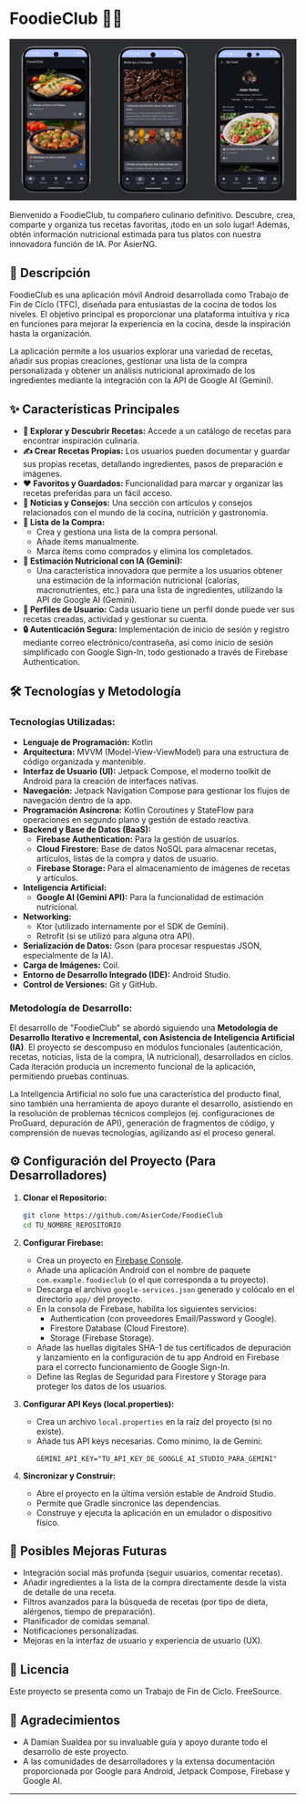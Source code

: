 #  FoodieClub 🍲✨

![FoodieClub Banner](./foodieclub-banner-cocina.png)<!-- Opcional: Si subes la imagen a tu repositorio, por ejemplo en una carpeta "assets": -->
<!-- ![FoodieClub Banner](./assets/foodieclub-banner-cocina.png) -->

Bienvenido a FoodieClub, tu compañero culinario definitivo. Descubre, crea, comparte y organiza tus recetas favoritas, ¡todo en un solo lugar! Además, obtén información nutricional estimada para tus platos con nuestra innovadora función de IA. Por AsierNG.

## 📜 Descripción

FoodieClub es una aplicación móvil Android desarrollada como Trabajo de Fin de Ciclo (TFC), diseñada para entusiastas de la cocina de todos los niveles. El objetivo principal es proporcionar una plataforma intuitiva y rica en funciones para mejorar la experiencia en la cocina, desde la inspiración hasta la organización.

La aplicación permite a los usuarios explorar una variedad de recetas, añadir sus propias creaciones, gestionar una lista de la compra personalizada y obtener un análisis nutricional aproximado de los ingredientes mediante la integración con la API de Google AI (Gemini).

## ✨ Características Principales

*   **🍳 Explorar y Descubrir Recetas:** Accede a un catálogo de recetas para encontrar inspiración culinaria.
*   **✍️ Crear Recetas Propias:** Los usuarios pueden documentar y guardar sus propias recetas, detallando ingredientes, pasos de preparación e imágenes.
*   **❤️ Favoritos y Guardados:** Funcionalidad para marcar y organizar las recetas preferidas para un fácil acceso.
*   **📰 Noticias y Consejos:** Una sección con artículos y consejos relacionados con el mundo de la cocina, nutrición y gastronomía.
*   **🛒 Lista de la Compra:**
    *   Crea y gestiona una lista de la compra personal.
    *   Añade ítems manualmente.
    *   Marca ítems como comprados y elimina los completados.
*   **🤖 Estimación Nutricional con IA (Gemini):**
    *   Una característica innovadora que permite a los usuarios obtener una estimación de la información nutricional (calorías, macronutrientes, etc.) para una lista de ingredientes, utilizando la API de Google AI (Gemini).
*   **👤 Perfiles de Usuario:** Cada usuario tiene un perfil donde puede ver sus recetas creadas, actividad y gestionar su cuenta.
*   **🔒 Autenticación Segura:** Implementación de inicio de sesión y registro mediante correo electrónico/contraseña, así como inicio de sesión simplificado con Google Sign-In, todo gestionado a través de Firebase Authentication.

## 🛠️ Tecnologías y Metodología

### Tecnologías Utilizadas:

*   **Lenguaje de Programación:** Kotlin
*   **Arquitectura:** MVVM (Model-View-ViewModel) para una estructura de código organizada y mantenible.
*   **Interfaz de Usuario (UI):** Jetpack Compose, el moderno toolkit de Android para la creación de interfaces nativas.
*   **Navegación:** Jetpack Navigation Compose para gestionar los flujos de navegación dentro de la app.
*   **Programación Asíncrona:** Kotlin Coroutines y StateFlow para operaciones en segundo plano y gestión de estado reactiva.
*   **Backend y Base de Datos (BaaS):**
    *   **Firebase Authentication:** Para la gestión de usuarios.
    *   **Cloud Firestore:** Base de datos NoSQL para almacenar recetas, artículos, listas de la compra y datos de usuario.
    *   **Firebase Storage:** Para el almacenamiento de imágenes de recetas y artículos.
*   **Inteligencia Artificial:**
    *   **Google AI (Gemini API):** Para la funcionalidad de estimación nutricional.
*   **Networking:**
    *   Ktor (utilizado internamente por el SDK de Gemini).
    *   Retrofit (si se utilizó para alguna otra API).
*   **Serialización de Datos:** Gson (para procesar respuestas JSON, especialmente de la IA).
*   **Carga de Imágenes:** Coil.
*   **Entorno de Desarrollo Integrado (IDE):** Android Studio.
*   **Control de Versiones:** Git y GitHub.

### Metodología de Desarrollo:

El desarrollo de "FoodieClub" se abordó siguiendo una **Metodología de Desarrollo Iterativo e Incremental, con Asistencia de Inteligencia Artificial (IA)**. El proyecto se descompuso en módulos funcionales (autenticación, recetas, noticias, lista de la compra, IA nutricional), desarrollados en ciclos. Cada iteración producía un incremento funcional de la aplicación, permitiendo pruebas continuas.

La Inteligencia Artificial no solo fue una característica del producto final, sino también una herramienta de apoyo durante el desarrollo, asistiendo en la resolución de problemas técnicos complejos (ej. configuraciones de ProGuard, depuración de API), generación de fragmentos de código, y comprensión de nuevas tecnologías, agilizando así el proceso general.

## ⚙️ Configuración del Proyecto (Para Desarrolladores)

1.  **Clonar el Repositorio:**
    ```bash
    git clone https://github.com/AsierCode/FoodieClub
    cd TU_NOMBRE_REPOSITORIO
    ```
2.  **Configurar Firebase:**
    *   Crea un proyecto en [Firebase Console](https://console.firebase.google.com/).
    *   Añade una aplicación Android con el nombre de paquete `com.example.foodieclub` (o el que corresponda a tu proyecto).
    *   Descarga el archivo `google-services.json` generado y colócalo en el directorio `app/` del proyecto.
    *   En la consola de Firebase, habilita los siguientes servicios:
        *   Authentication (con proveedores Email/Password y Google).
        *   Firestore Database (Cloud Firestore).
        *   Storage (Firebase Storage).
    *   Añade las huellas digitales SHA-1 de tus certificados de depuración y lanzamiento en la configuración de tu app Android en Firebase para el correcto funcionamiento de Google Sign-In.
    *   Define las Reglas de Seguridad para Firestore y Storage para proteger los datos de los usuarios.

3.  **Configurar API Keys (local.properties):**
    *   Crea un archivo `local.properties` en la raíz del proyecto (si no existe).
    *   Añade tus API keys necesarias. Como mínimo, la de Gemini:
        ```properties
        GEMINI_API_KEY="TU_API_KEY_DE_GOOGLE_AI_STUDIO_PARA_GEMINI"
        ```
4.  **Sincronizar y Construir:**
    *   Abre el proyecto en la última versión estable de Android Studio.
    *   Permite que Gradle sincronice las dependencias.
    *   Construye y ejecuta la aplicación en un emulador o dispositivo físico.

## 🚀 Posibles Mejoras Futuras

*   Integración social más profunda (seguir usuarios, comentar recetas).
*   Añadir ingredientes a la lista de la compra directamente desde la vista de detalle de una receta.
*   Filtros avanzados para la búsqueda de recetas (por tipo de dieta, alérgenos, tiempo de preparación).
*   Planificador de comidas semanal.
*   Notificaciones personalizadas.
*   Mejoras en la interfaz de usuario y experiencia de usuario (UX).

## 📄 Licencia

Este proyecto se presenta como un Trabajo de Fin de Ciclo. FreeSource.

## 🙏 Agradecimientos

*   A Damian Sualdea por su invaluable guía y apoyo durante todo el desarrollo de este proyecto.
*   A las comunidades de desarrolladores y la extensa documentación proporcionada por Google para Android, Jetpack Compose, Firebase y Google AI.

---
